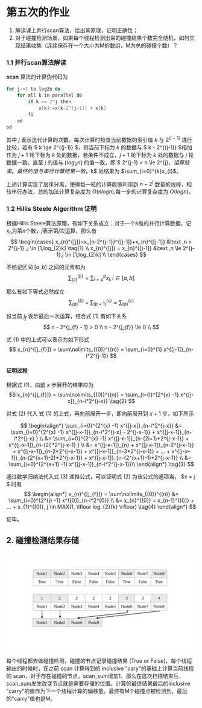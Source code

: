 # 第五次的作业
1. 解读课上并行scan算法，给出其原理，证明正确性；
2. 对于碰撞检测场景，如果每个线程检测出来的碰撞结果个数完全随机，如何实现结果收集（连续保存在一个大小为M的数组，M为总的碰撞个数）？


### 1.1 并行scan算法解读

**scan** 算法的计算伪代码为
```c++
for j:=1 to log2n do
    for all k in parallel do
        if k >= 2^j then
            x[k]:=x[k-2^(j-1)] + x[k]
        fi
    od
od 
```
其中 $j$ 表示迭代计算的次数，每次计算时检查当前数据的索引值 $k$ 与 $2^{(j-1)}$ 进行比较，若有 $ k \ge 2^{(j-1)} $，则当前下标为 $k$ 的数据与 $ k - 2^{(j-1)} $相加作为 $j+1$ 轮下标为 $k$ 处的数据，若条件不成立，$j+1$ 轮下标为 $k$ 处的数据与 $j$ 轮数据一致。直至 $j$ 的值与 $\lfloor log_{2}n\rfloor$ 的值一致，即 $ 2^{j-1} < n \le 2^{j}$，运算结束。最终的值与串行计算结果一致，$k$ 处结果为 $\sum_{i=0}^{k}x_{i}$。

上述计算实现了层序分离，使得每一轮的计算能够利用到 $n - 2^{j}$ 数量的线程，相较串行办法，总的加法计算复杂度为 $O(nlogn)$,每一步的计算复杂度为 $O(logn)$。


### 1.2 Hillis Steele Algorithm 证明

根据Hillis Steele算法原理，有如下关系成立：对于一个$k$维的并行计算数据，记$x_{n}$为第$n$个数，$j$表示第$j$次运算，那么有
$$
\begin{cases}
x_{n}^{[j]}=x_{n-2^{j-1}}^{[j-1]}+x_{n}^{[j-1]} &\text ,n > 2^{j-1} ,j \in [1,log_{2}k] \tag{1} \\
x_{n}^{[j]} = x_{n}^{[j-1]} &\text ,n \le 2^{j-1},j \in [1,log_{2}k] \\
\end{cases}
$$


不妨记区间 $[a,b]$ 之间的元素和为
$$
\sum\nolimits_{(a)}^{(b)}=\sum\nolimits_{i=a}^{b}{x_i},i \in [a,b]
$$

那么有如下等式必然成立
$$
\sum\nolimits_{(a)}^{(b)} + \sum\nolimits_{(b+1)}^{(c)} = \sum\nolimits_{(a)}^{(c)}
$$

设当前 $j_f$ 表示最后一次运算，结合式 $(1)$ 有如下关系
$$
n - 2^{j_{f} - 1} > 0 \\
n - 2^{j_{f}} \le 0 \\
$$

式 $(1)$ 中的上式可以表示为如下形式
$$
x_{n}^{[j_{f}]} = \sum\nolimits_{(0)}^{(n)} = \sum_{i=0}^{1} x^{[j-1]}_{n-i*2^{j-1}}
$$

#### 证明过程

根据式 $(1)$，向前 $x$ 步展开的结果应为
$$
x_{n}^{[j_{f}]} = \sum\nolimits_{(0)}^{(n)} = \sum_{i=0}^{2^{x} -1} x^{[j-x]}_{n-i*2^{j-x}} \tag{2}
$$

对式 $(2)$ 代入 式 $(1)$ 的上式，再向前展开一步，即向前展开到 $x+1$ 步，如下所示

$$
\begin{align*}
\sum_{i=0}^{2^{x} -1} x^{[j-x]}_{n-i*2^{j-x}} &= \sum_{i=0}^{2^{x} -1}  x^{[j-x-1]}_{n-i*2^{j-x} - 2^{j-x-1}} +  x^{[j-x-1]}_{n-i*2^{j-x} } \\
&= \sum_{i=0}^{2^{x} -1}  x^{[j-x-1]}_{n-(2i+1)*2^{j-x-1}} +  x^{[j-x-1]}_{n-(2i)*2^{j-x-1} } \\
&=   x^{[j-x-1]}_{n} + x^{[j-x-1]}_{n-2^{j-x-1}} + x^{[j-x-1]}_{n-2*2^{j-x-1}} + x^{[j-x-1]}_{n-3*2^{j-x-1}} + ... + x^{[j-x-1]}_{n-(2^{x+1}-2)*2^{j-x-1}} + x^{[j-x-1]}_{n-(2^{x+1}-1)*2^{j-x-1}} \\
&= \sum_{i=0}^{2^{x+1} -1} x^{[j-x-1]}_{n-i*2^{j-x-1}}\\
\end{align*} \tag{3}
$$

通过数学归纳法代入式 $(3)$ 递推公式，可以证明式 $(2)$ 为该公式的通项当， $x = j $ 时有
$$
\begin{align*}
x_{n}^{[j_{f}]} = \sum\nolimits_{(0)}^{(n)} &= \sum_{i=0}^{2^{j} -1} x^{[0]}_{n-i*2^{0}} \\
&= x_{n}^{[0]} + x_{n-1}^{[0]} + ... + x_{1}^{[0]}, j \in MAX(1,  \lfloor log_{2}{k} \rfloor) \tag{4}
\end{align*}
$$

证毕。

<div STYLE="page-break-after: always;"></div>

## 2. 碰撞检测结果存储
![scan](cuda-2022-A4.png)

每个线程都去做碰撞检测，碰撞的节点记录碰撞结果 (True or False)，每个线程输出的时候时，在之前 scan 计算得到的 inclusive "cary"的基础上计算当前线程的 scan，对于存在碰撞的节点，scan_sum增加1，那么在这次扫描结束后，scan_sum发生改变节点就是需要存储的位置。计算的最终结果最后的inclusive "carry"的值作为下一个线程计算的偏移量。最终有M个碰撞点被检测到，最后的"carry"值也是M。